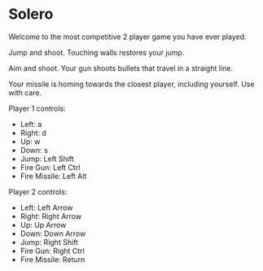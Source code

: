# Solero

Welcome to the most competitive 2 player game you have ever played.

Jump and shoot. Touching walls restores your jump.

Aim and shoot. Your gun shoots bullets that travel in a straight line.

Your missile is homing towards the closest player, including yourself. Use with care.

Player 1 controls:

- Left: a
- Right: d
- Up: w
- Down: s
- Jump: Left Shift
- Fire Gun: Left Ctrl
- Fire Missile: Left Alt

Player 2 controls:

- Left: Left Arrow
- Right: Right Arrow
- Up: Up Arrow
- Down: Down Arrow
- Jump: Right Shift
- Fire Gun: Right Ctrl
- Fire Missile: Return
